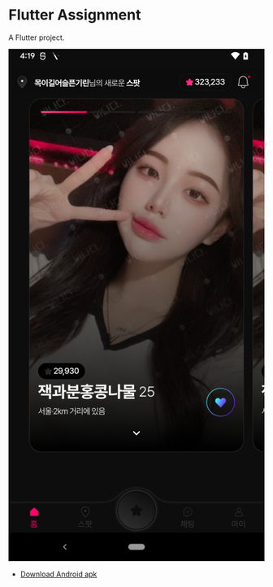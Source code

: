 # Flutter Assignment

A Flutter project.

![A Flutter Resources App using Flutter ](https://github.com/JaveedIshaq/flutter-assignment/blob/main/flutter_01.png?raw=true)

- [Download Android apk](https://github.com/JaveedIshaq/flutter-assignment/raw/main/flutter-assignment-luvit.apk)



